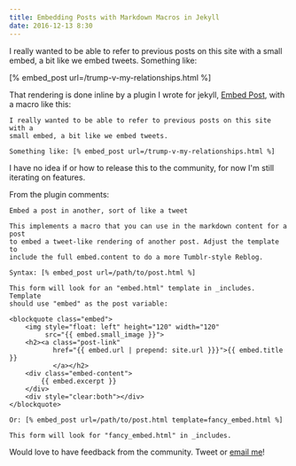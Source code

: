 ```yaml
---
title: Embedding Posts with Markdown Macros in Jekyll
date: 2016-12-13 8:30
---
```


I really wanted to be able to refer to previous posts on this site with a small 
embed, a bit like we embed tweets. Something like: 

[% embed_post url=/trump-v-my-relationships.html %]

That rendering is done inline by a plugin I wrote for jekyll, [Embed Post][plugin], with a macro like this:


    I really wanted to be able to refer to previous posts on this site with a 
    small embed, a bit like we embed tweets. 
    
    Something like: [% embed_post url=/trump-v-my-relationships.html %]


I have no idea if or how to release this to the community, for now I'm still iterating on features.

From the plugin comments:

	Embed a post in another, sort of like a tweet
	
	This implements a macro that you can use in the markdown content for a post 
	to embed a tweet-like rendering of another post. Adjust the template to 
	include the full embed.content to do a more Tumblr-style Reblog.
	
	Syntax: [% embed_post url=/path/to/post.html %]
	
	This form will look for an "embed.html" template in _includes. Template 
	should use "embed" as the post variable:
	
	<blockquote class="embed">
	    <img style="float: left" height="120" width="120" 
	         src="{{ embed.small_image }}">
	    <h2><a class="post-link" 
	           href="{{ embed.url | prepend: site.url }}}">{{ embed.title }}
	           </a></h2>
	    <div class="embed-content">
	        {{ embed.excerpt }}
	    </div>
	    <div style="clear:both"></div>
	</blockquote>
	
	Or: [% embed_post url=/path/to/post.html template=fancy_embed.html %]
	
	This form will look for "fancy_embed.html" in _includes.

Would love to have feedback from the community. Tweet or [email me](mailto:steveivy@gmail.com)!

[plugin]: https://gitlab.com/steveivy/steveivy.gitlab.io/blob/master/_plugins/embed_post.rb




